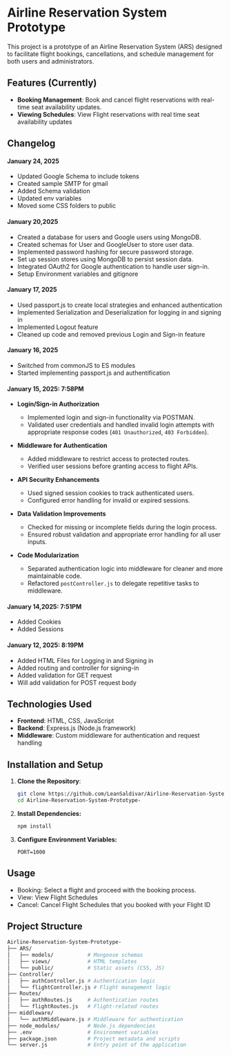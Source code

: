 # Airline Reservation System Prototype

This project is a prototype of an Airline Reservation System (ARS) designed to facilitate flight bookings, cancellations, and schedule management for both users and administrators.

## Features (Currently)
- **Booking Management**: Book and cancel flight reservations with real-time seat availability updates.
- **Viewing Schedules**: View Flight reservations with real time seat availability updates

## Changelog

#### January 24, 2025
- Updated Google Schema to include tokens
- Created sample SMTP for gmail 
- Added Schema validation
- Updated env variables
- Moved some CSS folders to public


#### January 20,2025

- Created a database for users and Google users using MongoDB.
- Created schemas for User and GoogleUser to store user data. 
- Implemented password hashing for secure password storage. 
- Set up session stores using MongoDB to persist session data. 
- Integrated OAuth2 for Google authentication to handle user sign-in.
- Setup Environment variables and gitignore

#### January 17, 2025

- Used passport.js to create local strategies and enhanced authentication
- Implemented Serialization and Deserialization for logging in and signing in
- Implemented Logout feature
- Cleaned up code and removed previous Login and Sign-in feature

#### January 16, 2025

- Switched from commonJS to ES modules
- Started implementing passport.js and authentification

#### January 15, 2025: 7:58PM
- **Login/Sign-in Authorization**
   - Implemented login and sign-in functionality via POSTMAN.
   - Validated user credentials and handled invalid login attempts with appropriate response codes (`401 Unauthorized`, `403 Forbidden`).

- **Middleware for Authentication**
   - Added middleware to restrict access to protected routes.
   - Verified user sessions before granting access to flight APIs.

- **API Security Enhancements**
   - Used signed session cookies to track authenticated users.
   - Configured error handling for invalid or expired sessions.

- **Data Validation Improvements**
   - Checked for missing or incomplete fields during the login process.
   - Ensured robust validation and appropriate error handling for all user inputs.

- **Code Modularization**
   - Separated authentication logic into middleware for cleaner and more maintainable code.
   - Refactored `postController.js` to delegate repetitive tasks to middleware.

#### January 14,2025: 7:51PM
- Added Cookies
- Added Sessions

#### January 12, 2025: 8:19PM
- Added HTML Files for Logging in and Signing in
- Added routing and controller for signing-in
- Added validation for GET request
- Will add validation for POST request body

## Technologies Used

- **Frontend**: HTML, CSS, JavaScript
- **Backend**: Express.js (Node.js framework)
- **Middleware**: Custom middleware for authentication and request handling

## Installation and Setup

1. **Clone the Repository**:
   ```bash
   git clone https://github.com/LeanSaldivar/Airline-Reservation-System-Prototype-.git
   cd Airline-Reservation-System-Prototype-
2. **Install Dependencies:**
   ```bash
   npm install
3. **Configure Environment Variables:**
   ```env
   PORT=1000
## Usage
- Booking: Select a flight and proceed with the booking process.
- View: View Flight Schedules
- Cancel: Cancel Flight Schedules that you booked with your Flight ID

## Project Structure
````bash
Airline-Reservation-System-Prototype-
├── ARS/
│   ├── models/           # Mongoose schemas
│   ├── views/            # HTML templates
│   └── public/           # Static assets (CSS, JS)
├── Controller/
│   ├── authController.js # Authentication logic
│   └── flightController.js # Flight management logic
├── Routes/
│   ├── authRoutes.js     # Authentication routes
│   └── flightRoutes.js   # Flight-related routes
├── middleware/
│   └── authMiddleware.js # Middleware for authentication
├── node_modules/         # Node.js dependencies
├── .env                  # Environment variables
├── package.json          # Project metadata and scripts
└── server.js             # Entry point of the application



   
